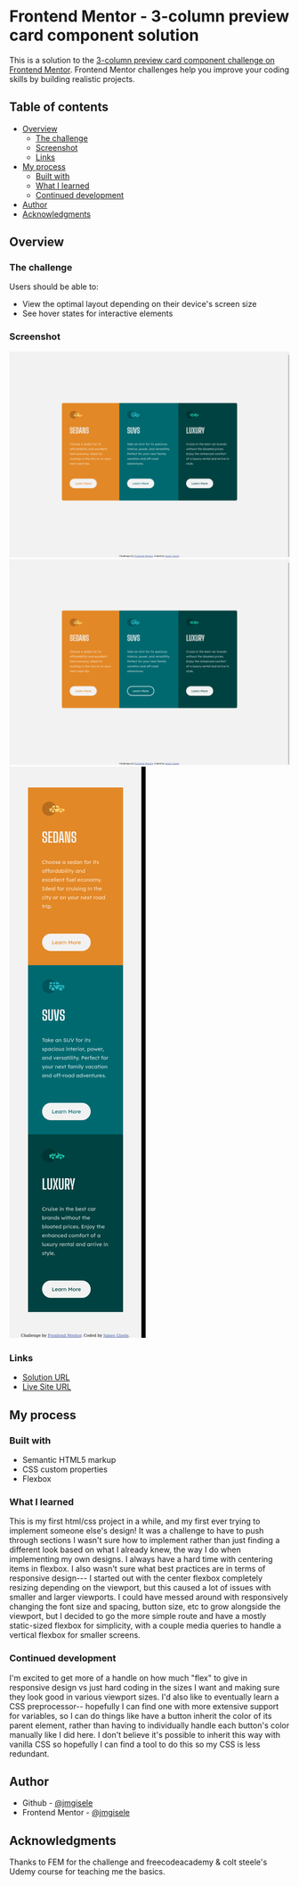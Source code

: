 # Frontend Mentor - 3-column preview card component solution

This is a solution to the [3-column preview card component challenge on Frontend Mentor](https://www.frontendmentor.io/challenges/3column-preview-card-component-pH92eAR2-). Frontend Mentor challenges help you improve your coding skills by building realistic projects. 

## Table of contents

- [Overview](#overview)
  - [The challenge](#the-challenge)
  - [Screenshot](#screenshot)
  - [Links](#links)
- [My process](#my-process)
  - [Built with](#built-with)
  - [What I learned](#what-i-learned)
  - [Continued development](#continued-development)
- [Author](#author)
- [Acknowledgments](#acknowledgments)

## Overview

### The challenge

Users should be able to:

- View the optimal layout depending on their device's screen size
- See hover states for interactive elements

### Screenshot

![desktop](/my_screencaps/desktop.png)
![hover](/my_screencaps/hover.png)
![mobile](/my_screencaps/mobile.png)

### Links

- [Solution URL](https://github.com/jmgisele/frontend_3-column-soln/)
- [Live Site URL](https://jmgisele.github.io/frontend_3-column-soln/)

## My process

### Built with

- Semantic HTML5 markup
- CSS custom properties
- Flexbox

### What I learned

This is my first html/css project in a while, and my first ever trying to implement someone else's design! It was a challenge to have to push through sections I wasn't sure how to implement rather than just finding a different look based on what I already knew, the way I do when implementing my own designs. I always have a hard time with centering items in flexbox. I also wasn't sure what best practices are in terms of responsive design--- I started out with the center flexbox completely resizing depending on the viewport, but this caused a lot of issues with smaller and larger viewports. I could have messed around with responsively changing the font size and spacing, button size, etc to grow alongside the viewport, but I decided to go the more simple route and have a mostly static-sized  flexbox for simplicity, with a couple media queries to handle a vertical flexbox for smaller screens.

### Continued development

I'm excited to get more of a handle on how much "flex" to give in responsive design vs just hard coding in the sizes I want and making sure they look good in various viewport sizes. I'd also like to eventually learn a CSS preprocessor-- hopefully I can find one with more extensive support for variables, so I can do things like have a button inherit the color of its parent element, rather than having to individually handle each button's color manually like I did here. I don't believe it's possible to inherit this way with vanilla CSS so hopefully I can find a tool to do this so my CSS is less redundant. 

## Author

- Github - [@jmgisele](https://github.com/jmgisele)
- Frontend Mentor - [@jmgisele](https://www.frontendmentor.io/profile/jmgisele)

## Acknowledgments

Thanks to FEM for the challenge and freecodeacademy & colt steele's Udemy course for teaching me the basics.